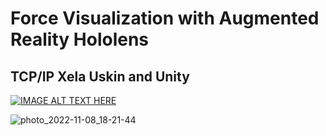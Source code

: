 # Force Visualization with Augmented Reality Hololens 
## TCP/IP Xela Uskin and Unity

[![IMAGE ALT TEXT HERE](https://img.youtube.com/vi/YOUTUBE_VIDEO_ID_HERE/0.jpg)](https://youtu.be/KWRH4xliJv8)


![photo_2022-11-08_18-21-44](https://user-images.githubusercontent.com/38093116/200562450-1ba1bfcd-9825-4658-8799-8438005a3a7b.jpg)
